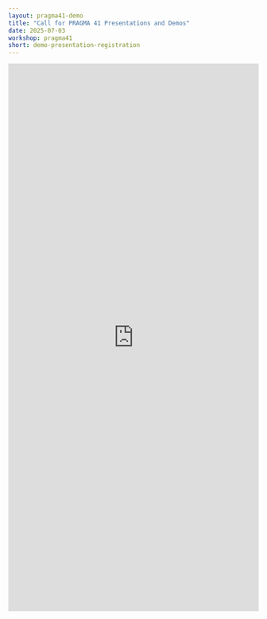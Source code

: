 ```yaml
---
layout: pragma41-demo
title: "Call for PRAGMA 41 Presentations and Demos"
date: 2025-07-03
workshop: pragma41
short: demo-presentation-registration
---
```


<div style="max-width: 1400px; width: 100%; margin: 0 auto; position: relative;">
  <iframe
    src="https://cfp.sched.com/api/embed/LgBEeiXf2a"
    width="100%"
    height="1100"
    style="border: none;"
    allowfullscreen>
  </iframe>
</div>

